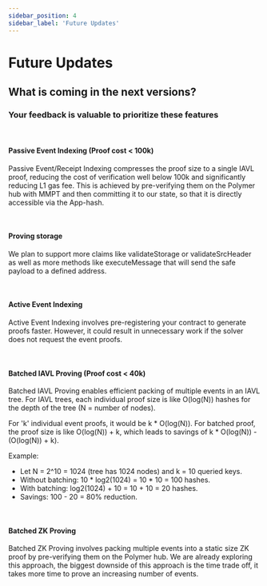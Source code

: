 ```yaml
---
sidebar_position: 4
sidebar_label: 'Future Updates'
---
```


# Future Updates

## What is coming in the next versions?

### Your feedback is valuable to prioritize these features

<br/>

#### Passive Event Indexing (Proof cost < 100k)
Passive Event/Receipt Indexing compresses the proof size to a single IAVL proof, reducing the cost of verification well below 100k and significantly reducing L1 gas fee. This is achieved by pre-verifying them on the Polymer hub with MMPT and then committing it to our state, so that it is directly accessible via the App-hash.

<br/>

#### Proving storage
We plan to support more claims like validateStorage or validateSrcHeader as well as more methods like executeMessage that will send the safe payload to a defined address.

<br/>

#### Active Event Indexing 
Active Event Indexing involves pre-registering your contract to generate proofs faster. However, it could result in unnecessary work if the solver does not request the event proofs.

<br/>

#### Batched IAVL Proving (Proof cost < 40k)
Batched IAVL Proving enables efficient packing of multiple events in an IAVL tree. For IAVL trees, each individual proof size is like O(log(N)) hashes for the depth of the tree (N = number of nodes). 

For 'k' individual event proofs, it would be k * O(log(N)). For batched proof, the proof size is like O(log(N)) + k, which leads to savings of k * O(log(N)) - (O(log(N)) + k).

Example:
- Let N = 2^10 = 1024 (tree has 1024 nodes) and k = 10 queried keys.
- Without batching: 10 * log2(1024) = 10 * 10 = 100 hashes.
- With batching: log2(1024) + 10 = 10 + 10 = 20 hashes.
- Savings: 100 - 20 = 80% reduction.

<br/>

#### Batched ZK Proving 
Batched ZK Proving involves packing multiple events into a static size ZK proof by pre-verifying them on the Polymer hub. We are already exploring this approach, the biggest downside of this approach is the time trade off, it takes more time to prove an increasing number of events. 
